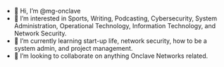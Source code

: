 - 👋 Hi, I’m @mg-onclave
- 👀 I’m interested in Sports, Writing, Podcasting, Cybersecurity, System Administration, Operational Technology, Information Technology, and Network Security.
- 🌱 I’m currently learning start-up life, network security, how to be a system admin, and project management.
- 💞️ I’m looking to collaborate on anything Onclave Networks related.

<!---
mg-onclave/mg-onclave is a ✨ special ✨ repository because its `README.md` (this file) appears on your GitHub profile.
You can click the Preview link to take a look at your changes.
--->
